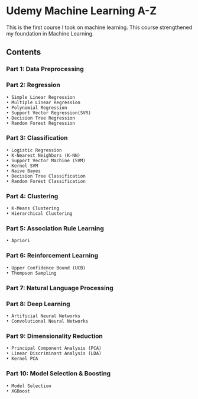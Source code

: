# Udemy Machine Learning A-Z

This is the first course I took on machine learning. This course strengthened my foundation in Machine Learning.
 
## Contents
 
### Part 1: Data Preprocessing
 
### Part 2: Regression
```
• Simple Linear Regression
• Multiple Linear Regression
• Polynomial Regression
• Support Vector Regression(SVR)
• Decision Tree Regression
• Random Forest Regression
```

### Part 3: Classification
```
• Logistic Regression
• K-Nearest Neighbors (K-NN)
• Support Vector Machine (SVM)
• Kernel SVM
• Naive Bayes
• Decision Tree Classification
• Random Forest Classification
```

### Part 4: Clustering
```
• K-Means Clustering
• Hierarchical Clustering
```

### Part 5: Association Rule Learning
```
• Apriori
```

### Part 6: Reinforcement Learning
```
• Upper Confidence Bound (UCB)
• Thompson Sampling
```

### Part 7: Natural Language Processing

### Part 8: Deep Learning
```
• Artificial Neural Networks
• Convolutional Neural Networks
```
### Part 9: Dimensionality Reduction
```
• Principal Component Analysis (PCA)
• Linear Discriminant Analysis (LDA)
• Kernel PCA
```

### Part 10: Model Selection & Boosting
```
• Model Selection
• XGBoost
```